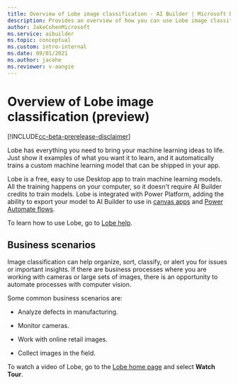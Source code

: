 ```yaml
---
title: Overview of Lobe image classification - AI Builder | Microsoft Docs
description: Provides an overview of how you can use Lobe image classification models in AI Builder to add intelligence to your apps.
author: JakeCohenMicrosoft
ms.service: aibuilder
ms.topic: conceptual
ms.custom: intro-internal
ms.date: 09/01/2021
ms.author: jacohe
ms.reviewer: v-aangie
---
```


# Overview of Lobe image classification (preview)

[!INCLUDE[cc-beta-prerelease-disclaimer](./includes/cc-beta-prerelease-disclaimer.md)]

Lobe has everything you need to bring your machine learning ideas to life. Just show it examples of what you want it to learn, and it automatically trains a custom machine learning model that can be shipped in your app.

Lobe is a free, easy to use Desktop app to train machine learning models. All the training happens on your computer, so it doesn't require AI Builder credits to train models. Lobe is integrated with Power Platform, adding the ability to export your model to AI Builder to use in [canvas apps](/powerapps/maker/canvas-apps/getting-started) and [Power Automate flows](/power-automate/flow-types).

To learn how to use Lobe, go to [Lobe help](https://www.lobe.ai/docs/welcome/welcome).

## Business scenarios

Image classification can help organize, sort, classify, or alert you for issues or important insights. If there are business processes where you are working with cameras or large sets of images, there is an opportunity to automate processes with computer vision.

Some common business scenarios are:

- Analyze defects in manufacturing.

- Monitor cameras.

- Work with online retail images.

- Collect images in the field.  

To watch a video of Lobe, go to the [Lobe home page](https://www.lobe.ai/) and select **Watch Tour**.
